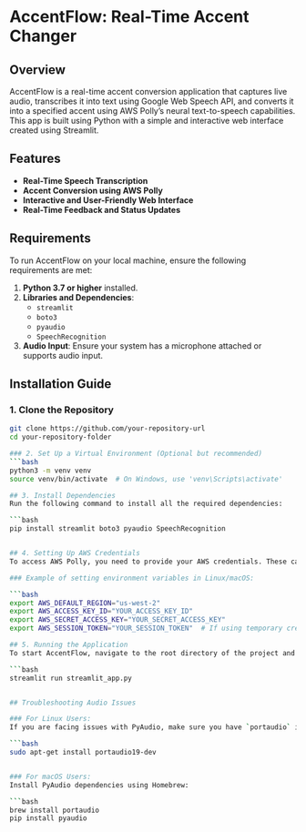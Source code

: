 # AccentFlow: Real-Time Accent Changer

## Overview
AccentFlow is a real-time accent conversion application that captures live audio, transcribes it into text using Google Web Speech API, and converts it into a specified accent using AWS Polly’s neural text-to-speech capabilities. This app is built using Python with a simple and interactive web interface created using Streamlit.

## Features
- **Real-Time Speech Transcription**
- **Accent Conversion using AWS Polly**
- **Interactive and User-Friendly Web Interface**
- **Real-Time Feedback and Status Updates**

## Requirements
To run AccentFlow on your local machine, ensure the following requirements are met:

1. **Python 3.7 or higher** installed.
2. **Libraries and Dependencies**:
   - `streamlit`
   - `boto3`
   - `pyaudio`
   - `SpeechRecognition`
3. **Audio Input**: Ensure your system has a microphone attached or supports audio input.

## Installation Guide
### 1. **Clone the Repository**
```bash
git clone https://github.com/your-repository-url
cd your-repository-folder

### 2. Set Up a Virtual Environment (Optional but recommended)
```bash
python3 -m venv venv
source venv/bin/activate  # On Windows, use 'venv\Scripts\activate'

## 3. Install Dependencies
Run the following command to install all the required dependencies:

```bash
pip install streamlit boto3 pyaudio SpeechRecognition


## 4. Setting Up AWS Credentials
To access AWS Polly, you need to provide your AWS credentials. These can be hardcoded in the script or configured through environment variables. If using temporary credentials, include `AWS_SESSION_TOKEN` as shown in the script.

### Example of setting environment variables in Linux/macOS:

```bash
export AWS_DEFAULT_REGION="us-west-2"
export AWS_ACCESS_KEY_ID="YOUR_ACCESS_KEY_ID"
export AWS_SECRET_ACCESS_KEY="YOUR_SECRET_ACCESS_KEY"
export AWS_SESSION_TOKEN="YOUR_SESSION_TOKEN"  # If using temporary credentials

## 5. Running the Application
To start AccentFlow, navigate to the root directory of the project and run the following command:

```bash
streamlit run streamlit_app.py


## Troubleshooting Audio Issues

### For Linux Users:
If you are facing issues with PyAudio, make sure you have `portaudio` installed:

```bash
sudo apt-get install portaudio19-dev


### For macOS Users:
Install PyAudio dependencies using Homebrew:

```bash
brew install portaudio
pip install pyaudio
